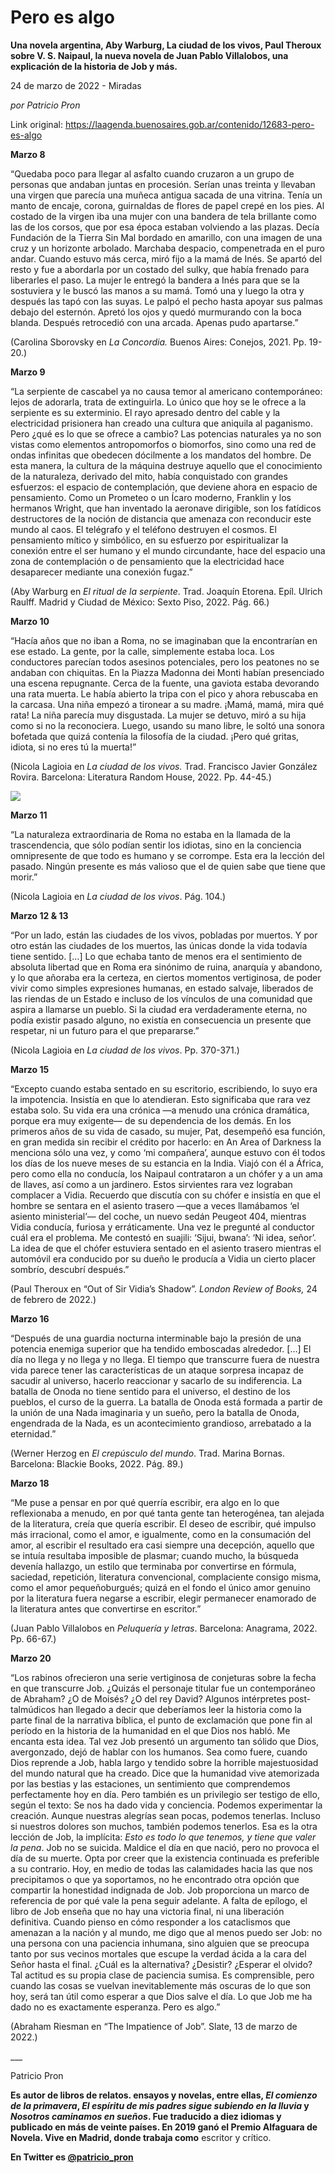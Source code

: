 # Pero es algo

**Una novela argentina, Aby Warburg, La ciudad de los vivos, Paul Theroux sobre V. S. Naipaul, la nueva novela de Juan Pablo Villalobos, una explicación de la historia de Job y más.**

24 de marzo de 2022 - Miradas

_por Patricio Pron_

Link original: https://laagenda.buenosaires.gob.ar/contenido/12683-pero-es-algo



**Marzo 8**




“Quedaba poco para llegar al asfalto cuando cruzaron a un grupo de personas que andaban juntas en procesión. Serían unas treinta y llevaban una virgen que parecía una muñeca antigua sacada de una vitrina. Tenía un manto de encaje, corona, guirnaldas de flores de papel crepé en los pies. Al costado de la virgen iba una mujer con una bandera de tela brillante como las de los corsos, que por esa época estaban volviendo a las plazas. Decía Fundación de la Tierra Sin Mal bordado en amarillo, con una imagen de una cruz y un horizonte arbolado. Marchaba despacio, compenetrada en el puro andar. Cuando estuvo más cerca, miró fijo a la mamá de Inés. Se apartó del resto y fue a abordarla por un costado del sulky, que había frenado para liberarles el paso. La mujer le entregó la bandera a Inés para que se la sostuviera y le buscó las manos a su mamá. Tomó una y luego la otra y después las tapó con las suyas. Le palpó el pecho hasta apoyar sus palmas debajo del esternón. Apretó los ojos y quedó murmurando con la boca blanda. Después retrocedió con una arcada. Apenas pudo apartarse.”




(Carolina Sborovsky en *La Concordia.* Buenos Aires: Conejos, 2021. Pp. 19-20.)




**Marzo 9**




“La serpiente de cascabel ya no causa temor al americano contemporáneo: lejos de adorarla, trata de extinguirla. Lo único que hoy se le ofrece a la serpiente es su exterminio. El rayo apresado dentro del cable y la electricidad prisionera han creado una cultura que aniquila al paganismo. Pero ¿qué es lo que se ofrece a cambio? Las potencias naturales ya no son vistas como elementos antropomorfos o biomorfos, sino como una red de ondas infinitas que obedecen dócilmente a los mandatos del hombre. De esta manera, la cultura de la máquina destruye aquello que el conocimiento de la naturaleza, derivado del mito, había conquistado con grandes esfuerzos: el espacio de contemplación, que deviene ahora en espacio de pensamiento. Como un Prometeo o un Ícaro moderno, Franklin y los hermanos Wright, que han inventado la aeronave dirigible, son los fatídicos destructores de la noción de distancia que amenaza con reconducir este mundo al caos. El telégrafo y el teléfono destruyen el cosmos. El pensamiento mítico y simbólico, en su esfuerzo por espiritualizar la conexión entre el ser humano y el mundo circundante, hace del espacio una zona de contemplación o de pensamiento que la electricidad hace desaparecer mediante una conexión fugaz.”




(Aby Warburg en *El ritual de la serpiente*. Trad. Joaquín Etorena. Epíl. Ulrich Raulff. Madrid y Ciudad de México: Sexto Piso, 2022. Pág. 66.)




**Marzo 10**




“Hacía años que no iban a Roma, no se imaginaban que la encontrarían en ese estado. La gente, por la calle, simplemente estaba loca. Los conductores parecían todos asesinos potenciales, pero los peatones no se andaban con chiquitas. En la Piazza Madonna dei Monti habían presenciado una escena repugnante. Cerca de la fuente, una gaviota estaba devorando una rata muerta. Le había abierto la tripa con el pico y ahora rebuscaba en la carcasa. Una niña empezó a tironear a su madre. ¡Mamá, mamá, mira qué rata! La niña parecía muy disgustada. La mujer se detuvo, miró a su hija como si no la reconociera. Luego, usando su mano libre, le soltó una sonora bofetada que quizá contenía la filosofía de la ciudad. ¡Pero qué gritas, idiota, si no eres tú la muerta!”




(Nicola Lagioia en *La ciudad de los vivos.* Trad. Francisco Javier González Rovira. Barcelona: Literatura Random House, 2022. Pp. 44-45.)




![](https://cdn.feater.me/files/images/180694/9dc15ad0-9850-43fc-bfa9-ecd276a3445c.png)




**Marzo 11**




“La naturaleza extraordinaria de Roma no estaba en la llamada de la trascendencia, que sólo podían sentir los idiotas, sino en la conciencia omnipresente de que todo es humano y se corrompe. Esta era la lección del pasado. Ningún presente es más valioso que el de quien sabe que tiene que morir.”




(Nicola Lagioia en *La ciudad de los vivos*. Pág. 104.)




**Marzo 12 & 13**




“Por un lado, están las ciudades de los vivos, pobladas por muertos. Y por otro están las ciudades de los muertos, las únicas donde la vida todavía tiene sentido. […] Lo que echaba tanto de menos era el sentimiento de absoluta libertad que en Roma era sinónimo de ruina, anarquía y abandono, y lo que añoraba era la certeza, en ciertos momentos vertiginosa, de poder vivir como simples expresiones humanas, en estado salvaje, liberados de las riendas de un Estado e incluso de los vínculos de una comunidad que aspira a llamarse un pueblo. Si la ciudad era verdaderamente eterna, no podía existir pasado alguno, no existía en consecuencia un presente que respetar, ni un futuro para el que prepararse.”




(Nicola Lagioia en *La ciudad de los vivos*. Pp. 370-371.)




**Marzo 15**




“Excepto cuando estaba sentado en su escritorio, escribiendo, lo suyo era la impotencia. Insistía en que lo atendieran. Esto significaba que rara vez estaba solo. Su vida era una crónica —a menudo una crónica dramática, porque era muy exigente— de su dependencia de los demás. En los primeros años de su vida de casado, su mujer, Pat, desempeñó esa función, en gran medida sin recibir el crédito por hacerlo: en An Area of Darkness la menciona sólo una vez, y como ‘mi compañera’, aunque estuvo con él todos los días de los nueve meses de su estancia en la India. Viajó con él a África, pero como ella no conducía, los Naipaul contrataron a un chófer y a un ama de llaves, así como a un jardinero. Estos sirvientes rara vez lograban complacer a Vidia. Recuerdo que discutía con su chófer e insistía en que el hombre se sentara en el asiento trasero —que a veces llamábamos ‘el asiento ministerial’— del coche, un nuevo sedán Peugeot 404, mientras Vidia conducía, furiosa y erráticamente. Una vez le pregunté al conductor cuál era el problema. Me contestó en suajili: ‘Sijui, bwana’: ‘Ni idea, señor’. La idea de que el chófer estuviera sentado en el asiento trasero mientras el automóvil era conducido por su dueño le producía a Vidia un cierto placer sombrío, descubrí después.”




(Paul Theroux en “Out of Sir Vidia’s Shadow”. *London Review of Books,* 24 de febrero de 2022.)




**Marzo 16**




“Después de una guardia nocturna interminable bajo la presión de una potencia enemiga superior que ha tendido emboscadas alrededor. […] El día no llega y no llega y no llega. El tiempo que transcurre fuera de nuestra vida parece tener las características de un ataque sorpresa incapaz de sacudir al universo, hacerlo reaccionar y sacarlo de su indiferencia. La batalla de Onoda no tiene sentido para el universo, el destino de los pueblos, el curso de la guerra. La batalla de Onoda está formada a partir de la unión de una Nada imaginaria y un sueño, pero la batalla de Onoda, engendrada de la Nada, es un acontecimiento grandioso, arrebatado a la eternidad.”




(Werner Herzog en *El crepúsculo del mundo*. Trad. Marina Bornas. Barcelona: Blackie Books, 2022. Pág. 89.)




**Marzo 18**




“Me puse a pensar en por qué querría escribir, era algo en lo que reflexionaba a menudo, en por qué tanta gente tan heterogénea, tan alejada de la literatura, creía que quería escribir. El deseo de escribir, qué impulso más irracional, como el amor, e igualmente, como en la consumación del amor, al escribir el resultado era casi siempre una decepción, aquello que se intuía resultaba imposible de plasmar; cuando mucho, la búsqueda devenía hallazgo, un estilo que terminaba por convertirse en fórmula, saciedad, repetición, literatura convencional, complaciente consigo misma, como el amor pequeñoburgués; quizá en el fondo el único amor genuino por la literatura fuera negarse a escribir, elegir permanecer enamorado de la literatura antes que convertirse en escritor.”




(Juan Pablo Villalobos en *Peluquería y letras*. Barcelona: Anagrama, 2022. Pp. 66-67.)




**Marzo 20**




“Los rabinos ofrecieron una serie vertiginosa de conjeturas sobre la fecha en que transcurre Job. ¿Quizás el personaje titular fue un contemporáneo de Abraham? ¿O de Moisés? ¿O del rey David? Algunos intérpretes post-talmúdicos han llegado a decir que deberíamos leer la historia como la parte final de la narrativa bíblica, el punto de exclamación que pone fin al período en la historia de la humanidad en el que Dios nos habló. Me encanta esta idea. Tal vez Job presentó un argumento tan sólido que Dios, avergonzado, dejó de hablar con los humanos. Sea como fuere, cuando Dios reprende a Job, habla largo y tendido sobre la horrible majestuosidad del mundo natural que ha creado. Dice que la humanidad vive atemorizada por las bestias y las estaciones, un sentimiento que comprendemos perfectamente hoy en día. Pero también es un privilegio ser testigo de ello, según el texto: Se nos ha dado vida y conciencia. Podemos experimentar la creación. Aunque nuestras alegrías sean pocas, podemos tenerlas. Incluso si nuestros dolores son muchos, también podemos tenerlos. Esa es la otra lección de Job, la implícita: *Esto es todo lo que tenemos, y tiene que valer la pena*. Job no se suicida. Maldice el día en que nació, pero no provoca el día de su muerte. Opta por creer que la existencia continuada es preferible a su contrario. Hoy, en medio de todas las calamidades hacia las que nos precipitamos o que ya soportamos, no he encontrado otra opción que compartir la honestidad indignada de Job. Job proporciona un marco de referencia de por qué vale la pena seguir adelante. A falta de epílogo, el libro de Job enseña que no hay una victoria final, ni una liberación definitiva. Cuando pienso en cómo responder a los cataclismos que amenazan a la nación y al mundo, me digo que al menos puedo ser Job: no una persona con una paciencia inhumana, sino alguien que se preocupa tanto por sus vecinos mortales que escupe la verdad ácida a la cara del Señor hasta el final. ¿Cuál es la alternativa? ¿Desistir? ¿Esperar el olvido? Tal actitud es su propia clase de paciencia sumisa. Es comprensible, pero cuando las cosas se vuelvan inevitablemente más oscuras de lo que son hoy, será tan útil como esperar a que Dios salve el día. Lo que Job me ha dado no es exactamente esperanza. Pero es algo.”




(Abraham Riesman en “The Impatience of Job”. Slate, 13 de marzo de 2022.)




\_\_\_




Patricio Pron




**Es autor de libros de relatos. ensayos y novelas, entre ellas, *El comienzo de la primavera*, *El espíritu de mis padres sigue subiendo en la lluvia* y *Nosotros caminamos en sueños*. Fue traducido a diez idiomas y publicado en más de veinte países. En 2019 ganó el Premio Alfaguara de Novela. Vive en Madrid, donde trabaja como** escritor y crítico.




**En Twitter es [@patricio\_pron](https:/</b>/twitter.com/patricio_pron)**


